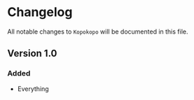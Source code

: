 # Changelog

All notable changes to `Kopokopo` will be documented in this file.

## Version 1.0

### Added
- Everything
